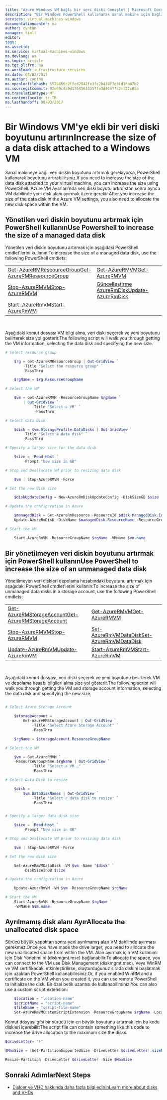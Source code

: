 ```yaml
---
title: "Azure Windows VM bağlı bir veri diski Genişlet | Microsoft Docs"
description: "Bir Windows PowerShell kullanarak sanal makine için bağlı bir veri diski boyutu genişletin."
services: virtual-machines-windows
documentationcenter: na
author: cynthn
manager: timlt
editor: 
tags: 
ms.assetid: 
ms.service: virtual-machines-windows
ms.devlang: na
ms.topic: article
ms.tgt_pltfrm: na
ms.workload: infrastructure-services
ms.date: 03/02/2017
ms.author: cynthn
ms.openlocfilehash: 5529856c2ffcd2942fe3fc2b438f7e3fd16a67b2
ms.sourcegitcommit: 02e69c4a9d17645633357fe3d46677c2ff22c85a
ms.translationtype: MT
ms.contentlocale: tr-TR
ms.lasthandoff: 08/03/2017
---
```

# <a name="increase-the-size-of-a-data-disk-attached-to-a-windows-vm"></a><span data-ttu-id="0165d-103">Bir Windows VM'ye ekli bir veri diski boyutunu artırın</span><span class="sxs-lookup"><span data-stu-id="0165d-103">Increase the size of a data disk attached to a Windows VM</span></span>

<span data-ttu-id="0165d-104">Sanal makineye bağlı veri diskin boyutunu artırmak gerekiyorsa, PowerShell kullanarak boyutunu artırabilirsiniz.</span><span class="sxs-lookup"><span data-stu-id="0165d-104">If you need to increase the size of the data disk attached to your virtual machine, you can increase the size using PowerShell.</span></span> <span data-ttu-id="0165d-105">Azure VM Ayarları'nda veri diski boyutu artırdıktan sonra ayrıca VM dahilinde yeni disk alanı ayırmak üzere gerekir.</span><span class="sxs-lookup"><span data-stu-id="0165d-105">After you increase the size of the data disk in the Azure VM settings, you also need to allocate the new disk space within the VM.</span></span>


## <a name="use-powershell-to-increase-the-size-of-a-managed-data-disk"></a><span data-ttu-id="0165d-106">Yönetilen veri diskin boyutunu artırmak için PowerShell kullanın</span><span class="sxs-lookup"><span data-stu-id="0165d-106">Use Powershell to increase the size of a managed data disk</span></span>

<span data-ttu-id="0165d-107">Yönetilen veri diskin boyutunu artırmak için aşağıdaki PowerShell cmdlet'lerini kullanın:</span><span class="sxs-lookup"><span data-stu-id="0165d-107">To increase the size of a managed data disk, use the following PowerShell cmdlets:</span></span>

|                                                                    |                                                            |
|--------------------------------------------------------------------|------------------------------------------------------------|
| [<span data-ttu-id="0165d-108">Get-AzureRMReseourceGroup</span><span class="sxs-lookup"><span data-stu-id="0165d-108">Get-AzureRMReseourceGroup</span></span>](/powershell/module/azurerm.resources/get-azurermresourcegroup) | [<span data-ttu-id="0165d-109">Get-AzureRMVM</span><span class="sxs-lookup"><span data-stu-id="0165d-109">Get-AzureRMVM</span></span>](/powershell/module/azurerm.compute/get-azurermvm)                 |
| [<span data-ttu-id="0165d-110">Stop-AzureRMVM</span><span class="sxs-lookup"><span data-stu-id="0165d-110">Stop-AzureRMVM</span></span>](/powershell/module/azurerm.compute/stop-azurermvm)                        | [<span data-ttu-id="0165d-111">Güncelleştirme AzureRmDisk</span><span class="sxs-lookup"><span data-stu-id="0165d-111">Update-AzureRmDisk</span></span>](/powershell/module/azurerm.compute/Update-AzureRmDisk) |
 | [<span data-ttu-id="0165d-112">Start-AzureRmVM</span><span class="sxs-lookup"><span data-stu-id="0165d-112">Start-AzureRmVM</span></span>](/powershell/module/azurerm.compute/start-azurermvm)             |
<br>

<span data-ttu-id="0165d-113">Aşağıdaki komut dosyası VM bilgi alma, veri diski seçerek ve yeni boyutunu belirterek size yol gösterir.</span><span class="sxs-lookup"><span data-stu-id="0165d-113">The following script will walk you through getting the VM information, selecting the data disk and specifying the new size.</span></span>

```powershell
# Select resource group

    $rg = Get-AzureRMResourceGroup | Out-GridView `
        -Title "Select the resource group" `
        -PassThru

    $rgName = $rg.ResourceGroupName

# Select the VM

    $vm = Get-AzureRMVM -ResourceGroupName $rgName `
        | Out-GridView `
            -Title "Select a VM" `
             -PassThru

# Select data disk

    $disk = $vm.StorageProfile.DataDisks | Out-GridView `
        -Title "Select a data disk" `
        -PassThru

# Specify a larger size for the data disk

    $size =  Read-Host `
        -Prompt "New size in GB"

# Stop and Deallocate VM prior to resizing data disk

    $vm | Stop-AzureRMVM -Force

# Set the new disk size

    $diskUpdateConfig = New-AzureRmDiskUpdateConfig -DiskSizeGB $size

# Update the configuration in Azure

    $managedDisk = Get-AzureRmResource -ResourceId $disk.ManagedDisk.Id
    Update-AzureRmDisk -DiskName $managedDisk.ResourceName -ResourceGroupName $managedDisk.ResourceGroupName -DiskUpdate $diskUpdateConfig

# Start the VM

    Start-AzureRmVM -ResourceGroupName $rgName -VMName $vm.name
```

## <a name="use-powershell-to-increase-the-size-of-an-unmanaged-data-disk"></a><span data-ttu-id="0165d-114">Bir yönetilmeyen veri diskin boyutunu artırmak için PowerShell kullanın</span><span class="sxs-lookup"><span data-stu-id="0165d-114">Use PowerShell to increase the size of an unmanaged data disk</span></span>

<span data-ttu-id="0165d-115">Yönetilmeyen veri diskleri depolama hesabındaki boyutunu artırmak için aşağıdaki PowerShell cmdlet'lerini kullanın:</span><span class="sxs-lookup"><span data-stu-id="0165d-115">To increase the size of unmanaged data disks in a storage account, use the following PowerShell cmdlets:</span></span>

|                                                                    |                                                            |
|--------------------------------------------------------------------|------------------------------------------------------------|
| [<span data-ttu-id="0165d-116">Get-AzureRMStorageAccount</span><span class="sxs-lookup"><span data-stu-id="0165d-116">Get-AzureRMStorageAccount</span></span>](/powershell/module/azurerm.storage/get-azurermstorageaccount) | [<span data-ttu-id="0165d-117">Get-AzureRMVM</span><span class="sxs-lookup"><span data-stu-id="0165d-117">Get-AzureRMVM</span></span>](/powershell/module/azurerm.compute/get-azurermvm)                 |
| [<span data-ttu-id="0165d-118">Stop-AzureRMVM</span><span class="sxs-lookup"><span data-stu-id="0165d-118">Stop-AzureRMVM</span></span>](/powershell/module/azurerm.compute/stop-azurermvm)                       | [<span data-ttu-id="0165d-119">Set-AzureRmVMDataDisk</span><span class="sxs-lookup"><span data-stu-id="0165d-119">Set-AzureRmVMDataDisk</span></span>](/powershell/module/azurerm.compute/set-azurermvmdatadisk) |
| [<span data-ttu-id="0165d-120">Update-AzureRmVM</span><span class="sxs-lookup"><span data-stu-id="0165d-120">Update-AzureRmVM</span></span>](/powershell/module/azurerm.compute/update-azurermvm)                   | [<span data-ttu-id="0165d-121">Start-AzureRmVM</span><span class="sxs-lookup"><span data-stu-id="0165d-121">Start-AzureRmVM</span></span>](/powershell/module/azurerm.compute/start-azurermvm)             |

<br>

<span data-ttu-id="0165d-122">Aşağıdaki komut dosyası, veri diski seçerek ve yeni boyutunu belirterek VM ve depolama hesabı bilgileri alma size yol gösterir.</span><span class="sxs-lookup"><span data-stu-id="0165d-122">The following script will walk you through getting the VM and storage account information, selecting the data disk and specifying the new size.</span></span>

```powershell

# Select Azure Storage Account

    $storageAccount =
        Get-AzureRMStorageAccount | Out-GridView `
            -Title "Select Azure Storage Account" `
            -PassThru

    $rgName = $storageAccount.ResourceGroupName

# Select the VM

    $vm = Get-AzureRMVM `
    -ResourceGroupName $rgName | Out-GridView `
            -Title "Select a VM …" `
            -PassThru

# Select Data Disk to resize

    $disk =
        $vm.DataDiskNames | Out-GridView `
            -Title "Select a data disk to resize" `
            -PassThru


# Specify a larger data disk size

    $size =  Read-Host `
        -Prompt "New size in GB"

# Stop and Deallocate VM prior to resizing data disk

    $vm | Stop-AzureRMVM -Force

# Set the new disk size

    Set-AzureRmVMDataDisk -VM $vm -Name "$disk" `
        -DiskSizeInGB $size

# Update the configuration in Azure

    Update-AzureRmVM -VM $vm -ResourceGroupName $rgName

# Start the VM
    Start-AzureRmVM -ResourceGroupName $rgName `
    -VMName $vm.name

```

## <a name="allocate-the-unallocated-disk-space"></a><span data-ttu-id="0165d-123">Ayrılmamış disk alanı Ayır</span><span class="sxs-lookup"><span data-stu-id="0165d-123">Allocate the unallocated disk space</span></span>

<span data-ttu-id="0165d-124">Sürücü büyük yaptıktan sonra yeni ayrılmamış alan VM dahilinde ayırması gerekmez.</span><span class="sxs-lookup"><span data-stu-id="0165d-124">Once you have made the drive larger, you need to allocate the new unallocated space from within the VM.</span></span> <span data-ttu-id="0165d-125">Alan ayırmak için VM kullanımı için Disk Yönetimi'ni (diskmgmt.msc) bağlanabilir.</span><span class="sxs-lookup"><span data-stu-id="0165d-125">To allocate the space, you can connect to the VM use Disk Management (diskmgmt.msc).</span></span> <span data-ttu-id="0165d-126">Veya WinRM ve VM sertifikadaki etkinleştirilirse, oluşturduğunuz sırada diskini başlatmak için uzaktan PowerShell kullanabilirsiniz.</span><span class="sxs-lookup"><span data-stu-id="0165d-126">Or, if you enabled WinRM and a certificate on the VM when you created it, you can use remote PowerShell to initialize the disk.</span></span> <span data-ttu-id="0165d-127">Bir özel betik uzantısı de kullanabilirsiniz:</span><span class="sxs-lookup"><span data-stu-id="0165d-127">You can also use a custom script extension:</span></span>

```powershell
    $location = "location-name"
    $scriptName = "script-name"
    $fileName = "script-file-name"
    Set-AzureRmVMCustomScriptExtension -ResourceGroupName $rgName -Location $locName -VMName $vmName -Name $scriptName -TypeHandlerVersion "1.4" -StorageAccountName "mystore1" -StorageAccountKey "primary-key" -FileName $fileName -ContainerName "scripts"
```

<span data-ttu-id="0165d-128">Komut dosyası gibi bir sürücü için en büyük boyutunu artırmak için bu kodu diskleri içerebilir:</span><span class="sxs-lookup"><span data-stu-id="0165d-128">The script file can contain something like this code to increase the drive allocation to the maximum size the disks:</span></span>

```powershell
$driveLetter= "F"

$MaxSize = (Get-PartitionSupportedSize -DriveLetter $driveLetter).sizeMax

Resize-Partition -DriveLetter $driveLetter -Size $MaxSize
```

## <a name="next-steps"></a><span data-ttu-id="0165d-129">Sonraki Adımlar</span><span class="sxs-lookup"><span data-stu-id="0165d-129">Next Steps</span></span>
- [<span data-ttu-id="0165d-130">Diskler ve VHD hakkında daha fazla bilgi edinin</span><span class="sxs-lookup"><span data-stu-id="0165d-130">Learn more about disks and VHDs</span></span>](../../storage/storage-about-disks-and-vhds-windows.md?toc=%2fazure%2fvirtual-machines%2fwindows%2ftoc.json)
